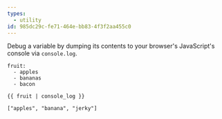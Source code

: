 ```yaml
---
types:
  - utility
id: 985dc29c-fe71-464e-bb83-4f3f2aa455c0
---
```

Debug a variable by dumping its contents to your browser's JavaScript's console via `console.log`.

```.language-yaml
fruit:
  - apples
  - bananas
  - bacon
```

```
{{ fruit | console_log }}
```

```.language-javascript
["apples", "banana", "jerky"]
```


